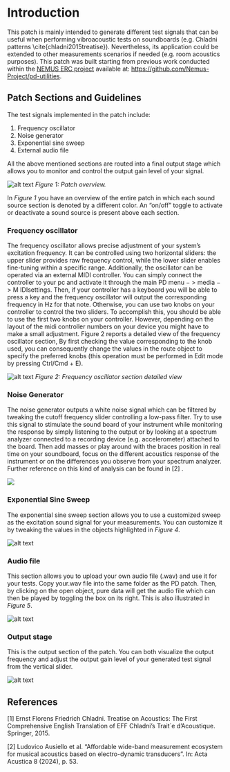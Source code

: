 # Introduction

This patch is mainly intended to generate different test signals that can be useful when performing vibroacoustic tests on soundboards (e.g. Chladni patterns \cite{chladni2015treatise}). Nevertheless, its application could be extended to other measurements scenarios if needed (e.g. room acoustics purposes). This patch was built starting from previous work conducted within the [NEMUS ERC project](https://site.unibo.it/nemus-numerical-sound-restoration/en) available at: https://github.com/Nemus-Project/pd-utilities.

## Patch Sections and Guidelines

The test signals implemented in the patch include:
1. Frequency oscillator
2. Noise generator
3. Exponential sine sweep
4. External audio file

All the above mentioned sections are routed into a final output stage which allows you to monitor and control
the output gain level of your signal.

![alt text](overview.png)
*Figure 1: Patch overview.*

In *Figure 1* you have an overview of the entire patch in which each sound source section is denoted by a different color. An “on/off” toggle to activate or deactivate a sound source is present above each section.

### Frequency oscillator

The frequency oscillator allows precise adjustment of your system’s excitation frequency. It can be controlled using two horizontal sliders: the upper slider provides raw frequency control, while the lower slider enables fine-tuning within a specific range. Additionally, the oscillator can be operated via an external MIDI controller. You can simply connect the controller to your pc and activate it through the main PD menu − > media
− > M IDIsettings. Then, if your controller has a keyboard you will be able to press a key and the frequency oscillator will output the corresponding frequency in Hz for that note. Otherwise, you can use two knobs on your controller to control the two sliders. To accomplish this, you should be able to use the first two knobs on your controller. However, depending on the layout of the midi controller numbers on your device you might have to make a small adjustment. Figure 2 reports a detailed view of the frequency oscillator section, By first checking the value corresponding to the knob used, you can consequently change the values in the route object to specify the preferred knobs (this operation must be performed in Edit mode by pressing Ctrl/Cmd + E).

![alt text](freq.oscillator.png)
*Figure 2: Frequency oscillator section detailed view*

### Noise Generator
The noise generator outputs a white noise signal which can be filtered by tweaking the cutoff frequency slider controlling a low-pass filter. Try to use this signal to stimulate the sound board of your instrument while monitoring the response by simply listening to the output or by looking at a spectrum analyzer connected to a recording device (e.g. accelerometer) attached to the board. Then add masses or play around with the braces position in real time on your soundboard, focus on the different acoustics response of the instrument or on the differences you observe from your spectrum analyzer. Further reference on this kind of analysis can be found in [2] .

![](noise.png)

### Exponential Sine Sweep
The exponential sine sweep section allows you to use a customized sweep as the excitation sound signal for your measurements. You can customize it by tweaking the values in the objects highlighted in *Figure 4*.

![alt text](exp.sinesweep.png)

### Audio file 

This section allows you to upload your own audio file (.wav) and use it for your tests. Copy your.wav file into the same folder as the PD patch. Then, by clicking on the open object, pure data will get the audio file which
can then be played by toggling the box on its right. This is also illustrated in *Figure 5*.

![alt text](audiofile.png)

### Output stage

This is the output section of the patch. You can both visualize the output frequency and adjust the output gain level of your generated test signal from the vertical slider.

![alt text](output.png)



## References

[1] Ernst Florens Friedrich Chladni. Treatise on Acoustics: The First Comprehensive English Translation of EFF Chladni’s Trait´e d’Acoustique. Springer, 2015.

[2] Ludovico Ausiello et al. “Affordable wide-band measurement ecosystem for musical acoustics based on electro-dynamic transducers”. In: Acta Acustica 8 (2024), p. 53.
